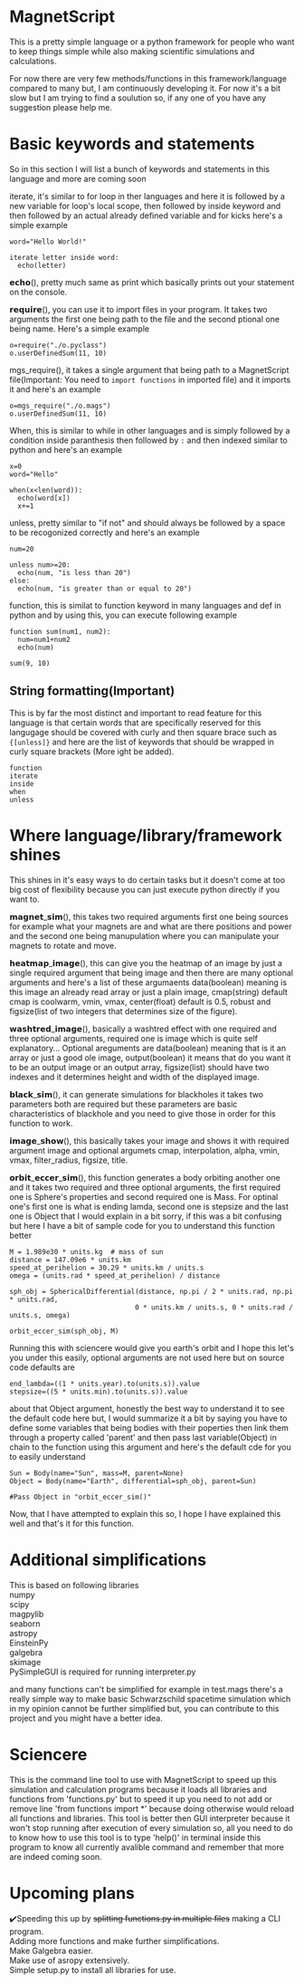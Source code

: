 # MagnetScript
This is a pretty simple language or a python framework for people who want to keep things simple while also making scientific simulations and calculations.

For now there are very few methods/functions in this framework/language compared to many but, I am continuously developing it. For now it's a bit slow but I am trying to find a soulution so, if any one of you have any suggestion please help me.

# Basic keywords and statements
So in this section I will list a bunch of keywords and statements in this language and more are coming soon

iterate, it's similar to for loop in ther languages and here it is followed by a new variable for loop's local scope, then followed by inside keyword and then followed by an actual already defined variable and for kicks here's a simple example
```
word="Hello World!"

iterate letter inside word:
  echo(letter)
```

𝗲𝗰𝗵𝗼(), pretty much same as print which basically prints out your statement on the console.

𝗿𝗲𝗾𝘂𝗶𝗿𝗲(), you can use it to import files in your program. It takes two arguments the first one being path to the file and the second ptional one being name. Here's a simple example
```
o=require("./o.pyclass")
o.userDefinedSum(11, 10)
```
mgs_require(), it takes a single argument that being path to a MagnetScript file(Important: You need to ```import functions``` in imported file) and it imports it and here's an example
```
o=mgs_require("./o.mags")
o.userDefinedSum(11, 10)
```

When, this is similar to while in other languages and is simply followed by a condition inside paranthesis then followed by ```:``` and then indexed similar to python and here's an example
```
x=0
word="Hello"

when(x<len(word)):
  echo(word[x])
  x+=1
```
unless, pretty similar to "if not" and should always be followed by a space to be recogonized correctly and here's an example
```
num=20

unless num>=20:
  echo(num, "is less than 20")
else:
  echo(num, "is greater than or equal to 20")
```

function, this is similat to function keyword in many languages and def in python and by using this, you can execute following example
```
function sum(num1, num2):
  num=num1+num2
  echo(num)

sum(9, 10)
```
## String formatting(Important)
This is by far the most distinct and important to read feature for this language is that certain words that are specifically reserved for this langugage should be covered with curly and then square brace such as ```{[unless]}``` and here are the list of keywords that should be wrapped in curly square brackets (More ight be added).
```
function
iterate
inside
when
unless
```

# Where language/library/framework shines
This shines in it's easy ways to do certain tasks but it doesn't come at too big cost of flexibility because you can just execute python directly if you want to.

𝗺𝗮𝗴𝗻𝗲𝘁_𝘀𝗶𝗺(), this takes two required arguments first one being sources for example what your magnets are and what are there positions and power and the second one being manupulation where you can manipulate your magnets to rotate and move.

𝗵𝗲𝗮𝘁𝗺𝗮𝗽_𝗶𝗺𝗮𝗴𝗲(), this can give you the heatmap of an image by just a single required argument that being image and then there are many optional arguments and here's a list of these argumaents data(boolean) meaning is this image an already read array or just a plain image, cmap(string) default cmap is coolwarm, vmin, vmax, center(float) default is 0.5, robust and figsize(list of two integers that determines size of the figure).

𝘄𝗮𝘀𝗵𝘁𝗿𝗲𝗱_𝗶𝗺𝗮𝗴𝗲(), basically a washtred effect with one required and three optional arguments, required one is image which is quite self explanatory... Optional areguments are data(boolean) meaning that is it an array or just a good ole image, output(boolean) it means that do you want it to be an output image or an output array, figsize(list) should have two indexes and it determines height and width of the displayed image.

𝗯𝗹𝗮𝗰𝗸_𝘀𝗶𝗺(), it can generate simulations for blackholes it takes two parameters both are required but these parameters are basic characteristics of blackhole and you need to give those in order for this function to work.

𝗶𝗺𝗮𝗴𝗲_𝘀𝗵𝗼𝘄(), this basically takes your image and shows it with required argument image and optional argumets cmap, interpolation, alpha, vmin, vmax, filter_radius, figsize, title.

𝗼𝗿𝗯𝗶𝘁_𝗲𝗰𝗰𝗲𝗿_𝘀𝗶𝗺(), this function generates a body orbiting another one and it takes two required and three optional arguments, the first required one is Sphere's properties and second required one is Mass. For optinal one's first one is what is ending lamda, second one is stepsize and the last one is Object that I would explain in a bit sorry, if this was a bit confusing but here I have a bit of sample code for you to understand this function better
```
M = 1.989e30 * units.kg  # mass of sun
distance = 147.09e6 * units.km
speed_at_perihelion = 30.29 * units.km / units.s
omega = (units.rad * speed_at_perihelion) / distance

sph_obj = SphericalDifferential(distance, np.pi / 2 * units.rad, np.pi * units.rad,
                               0 * units.km / units.s, 0 * units.rad / units.s, omega)

orbit_eccer_sim(sph_obj, M)
```
Running this with sciencere would give you earth's orbit and I hope this let's you under this easily, optional arguments are not used here but on source code defaults are

```
end_lambda=((1 * units.year).to(units.s)).value
stepsize=((5 * units.min).to(units.s)).value
```
about that Object argument, honestly the best way to understand it to see the default code here but, I would summarize it a bit by saying you have to define some variables that being bodies with their poperties then link them through a property called 'parent' and then pass last variable(Object) in chain to the function using this argument and here's the default cde for you to easily understand

```
Sun = Body(name="Sun", mass=M, parent=None)
Object = Body(name="Earth", differential=sph_obj, parent=Sun)

#Pass Object in "orbit_eccer_sim()"
```

Now, that I have attempted to explain this so, I hope I have explained this well and that's it for this function.
# Additional simplifications
This is based on following libraries<br/>
numpy<br/>
scipy<br/>
magpylib<br/>
seaborn<br/>
astropy<br/>
EinsteinPy<br/>
galgebra<br/>
skimage<br/>
PySimpleGUI is required for running interpreter.py<br/>

and many functions can't be simplified for example in test.mags there's a really simple way to make basic Schwarzschild spacetime simulation which in my opinion cannot be further simplified but, you can contribute to this project and you might have a better idea.

# Sciencere
This is the command line tool to use with MagnetScript to speed up this simulation and calculation programs because it loads all libraries and functions from 'functions.py' but to speed it up you need to not add or remove line 'from functions import *' because doing otherwise would reload all functions and libraries. This tool is better then GUI interpreter because it won't stop running after execution of every simulation so, all you need to do to know how to use this tool is to type 'help()' in terminal inside this program to know all currently avalible command and remember that more are indeed coming soon.

# Upcoming plans
:heavy_check_mark:Speeding this up by ~~splitting functions.py in multiple files~~ making a CLI program.<br/>
Adding more functions and make further simplifications.<br/>
Make Galgebra easier.<br/>
Make use of asropy extensively.<br/>
Simple setup.py to install all libraries for use.
